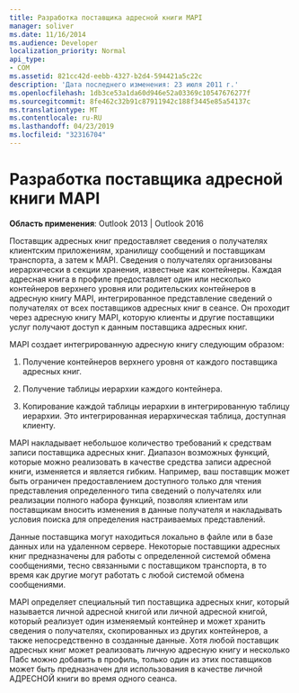 ```yaml
---
title: Разработка поставщика адресной книги MAPI
manager: soliver
ms.date: 11/16/2014
ms.audience: Developer
localization_priority: Normal
api_type:
- COM
ms.assetid: 821cc42d-eebb-4327-b2d4-594421a5c22c
description: 'Дата последнего изменения: 23 июля 2011 г.'
ms.openlocfilehash: 1db3ce53a1da60d946e52a03369c10547676277f
ms.sourcegitcommit: 8fe462c32b91c87911942c188f3445e85a54137c
ms.translationtype: MT
ms.contentlocale: ru-RU
ms.lasthandoff: 04/23/2019
ms.locfileid: "32316704"
---
```

# <a name="developing-a-mapi-address-book-provider"></a>Разработка поставщика адресной книги MAPI

  
  
**Область применения**: Outlook 2013 | Outlook 2016 
  
Поставщик адресных книг предоставляет сведения о получателях клиентским приложениям, хранилищу сообщений и поставщикам транспорта, а затем к MAPI. Сведения о получателях организованы иерархически в секции хранения, известные как контейнеры. Каждая адресная книга в профиле предоставляет один или несколько контейнеров верхнего уровня или родительских контейнеров в адресную книгу MAPI, интегрированное представление сведений о получателях от всех поставщиков адресных книг в сеансе. Он проходит через адресную книгу MAPI, которую клиенты и другие поставщики услуг получают доступ к данным поставщика адресных книг.
  
MAPI создает интегрированную адресную книгу следующим образом:
  
1. Получение контейнеров верхнего уровня от каждого поставщика адресных книг.
    
2. Получение таблицы иерархии каждого контейнера. 
    
3. Копирование каждой таблицы иерархии в интегрированную таблицу иерархии. Это интегрированная иерархическая таблица, доступная клиенту. 
    
MAPI накладывает небольшое количество требований к средствам записи поставщика адресных книг. Диапазон возможных функций, которые можно реализовать в качестве средства записи адресной книги, изменяется и является гибким. Например, ваш поставщик может быть ограничен предоставлением доступного только для чтения представления определенного типа сведений о получателях или реализации полного набора функций, позволяя клиентам или поставщикам вносить изменения в данные получателя и накладывать условия поиска для определения настраиваемых представлений. 
  
Данные поставщика могут находиться локально в файле или в базе данных или на удаленном сервере. Некоторые поставщики адресных книг предназначены для работы с определенной системой обмена сообщениями, тесно связанными с поставщиком транспорта, в то время как другие могут работать с любой системой обмена сообщениями.
  
MAPI определяет специальный тип поставщика адресных книг, который называется личной адресной книгой или личной адресной книгой, который реализует один изменяемый контейнер и может хранить сведения о получателях, скопированных из других контейнеров, а также непосредственно в созданные данные. Хотя любой поставщик адресных книг может реализовать личную адресную книгу и несколько Пабс можно добавить в профиль, только один из этих поставщиков может быть предназначен для использования в качестве личной АДРЕСНОЙ книги во время одного сеанса. 
  

